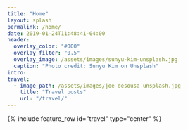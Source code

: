 ```yaml
---
title: "Home"
layout: splash
permalink: /home/
date: 2019-01-24T11:48:41-04:00
header:
  overlay_color: "#000"
  overlay_filter: "0.5"
  overlay_image: /assets/images/sunyu-kim-unsplash.jpg
  caption: "Photo credit: Sunyu Kim on Unsplash"
intro:
travel:
  - image_path: /assets/images/joe-desousa-unsplash.jpg
    title: "Travel posts"
    url: "/travel/"
---
```


{% include feature_row id="travel" type="center" %}